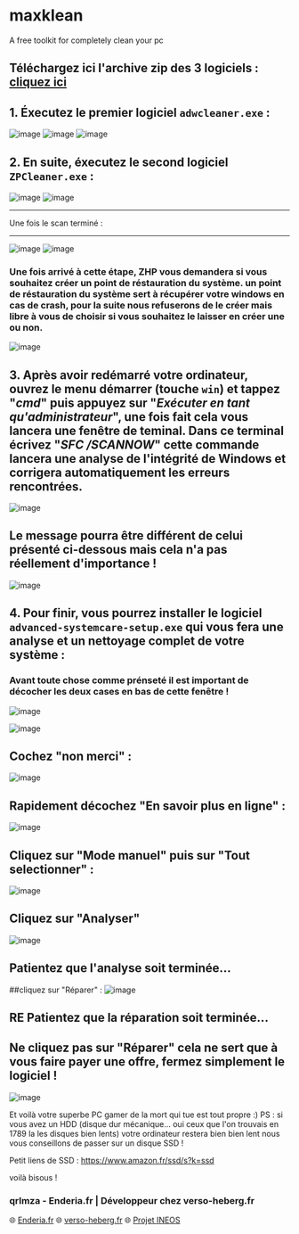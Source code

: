 # maxklean
A free toolkit for completely clean your pc

## Téléchargez ici l'archive zip des 3 logiciels : [cliquez ici](https://mega.nz/file/g3tCHYjS#DxXQkfNbyJCiICuDN5LptzenrsDbKqWKWest1Fr62w4)

## 1. Éxecutez le premier logiciel `adwcleaner.exe` : 
![image](https://github.com/qrlmza/maxklean/assets/88981713/e030a43f-88b2-436c-b05c-7d788fbab038)
![image](https://github.com/qrlmza/maxklean/assets/88981713/9a7d9bf2-11f4-436f-994c-8ad6e41ee6c2)
![image](https://github.com/qrlmza/maxklean/assets/88981713/14cbc250-bacd-49c3-83f3-aa324e25fe17)

## 2. En suite, éxecutez le second logiciel `ZPCleaner.exe` :

![image](https://github.com/qrlmza/maxklean/assets/88981713/da1b2d46-8bbf-4a93-92f3-330acb93aef4)
![image](https://github.com/qrlmza/maxklean/assets/88981713/b37f8b20-cf8a-4b70-8b5a-ada73cab627d)
** **
Une fois le scan terminé :
** **
![image](https://github.com/qrlmza/maxklean/assets/88981713/c2fe26f8-e8fc-4c95-ba6c-d9f677619bd3)
![image](https://github.com/qrlmza/maxklean/assets/88981713/e73d0b09-7902-4706-bbf3-e98c9317a37c)
### Une fois arrivé à cette étape, ZHP vous demandera si vous souhaitez créer un point de réstauration du système. un point de réstauration du système sert à récupérer votre windows en cas de crash, pour la suite nous refuserons de le créer mais libre à vous de choisir si vous souhaitez le laisser en créer une ou non.
![image](https://github.com/qrlmza/maxklean/assets/88981713/8c814208-31aa-4908-af79-bb3f47e76866)

## 3. Après avoir redémarré votre ordinateur, ouvrez le menu démarrer (touche `win`) et tappez "*cmd*" puis appuyez sur "*Exécuter en tant qu'administrateur*", une fois fait cela vous lancera une fenêtre de teminal. Dans ce terminal écrivez "*SFC /SCANNOW*" cette commande lancera une analyse de l'intégrité de Windows et corrigera automatiquement les erreurs rencontrées.
![image](https://github.com/qrlmza/maxklean/assets/88981713/faee3298-fabc-4723-8588-c90da6de00f8)

## Le message pourra être différent de celui présenté ci-dessous mais cela n'a pas réellement d'importance !
![image](https://github.com/qrlmza/maxklean/assets/88981713/98633a65-9675-46e5-8f90-0d6d16a0a9bd)

## 4. Pour finir, vous pourrez installer le logiciel `advanced-systemcare-setup.exe` qui vous fera une analyse et un nettoyage complet de votre système :
### Avant toute chose comme prénseté il est important de décocher les deux cases en bas de cette fenêtre !
![image](https://github.com/qrlmza/maxklean/assets/88981713/36fce54a-2ffd-41b1-be0a-09192869d94a)

![image](https://github.com/qrlmza/maxklean/assets/88981713/766a6a40-e756-4e1a-84b8-ef97ef3f7a10)

## Cochez "non merci" :
![image](https://github.com/qrlmza/maxklean/assets/88981713/9c7ef02e-c3b5-43e9-b3f7-cffb19a449b7)

## Rapidement décochez "En savoir plus en ligne" :
![image](https://github.com/qrlmza/maxklean/assets/88981713/afe105db-be94-4b2f-8162-3202e90443b7)

## Cliquez sur "Mode manuel" puis sur "Tout selectionner" :
![image](https://github.com/qrlmza/maxklean/assets/88981713/1cca60fd-3fb3-4b05-b38c-54546cda6336)

## Cliquez sur "Analyser"
![image](https://github.com/qrlmza/maxklean/assets/88981713/1d5e30a7-07c9-4cce-a35e-be464984be7f)

## Patientez que l'analyse soit terminée...

##cliquez sur "Réparer" : 
![image](https://github.com/qrlmza/maxklean/assets/88981713/148fa725-bea9-4d8d-b5a5-c51aee1f113c)

## **RE** Patientez que la réparation soit terminée...
## Ne cliquez pas sur "Réparer" cela ne sert que à vous faire payer une offre, fermez simplement le logiciel !
![image](https://github.com/qrlmza/maxklean/assets/88981713/d103a0e8-54a9-4977-a69c-ed3c1079ba1e)

Et voilà votre superbe PC gamer de la mort qui tue est tout propre :)
PS : si vous avez un HDD (disque dur mécanique... oui ceux que l'on trouvais en 1789 la les disques bien lents) votre ordinateur restera bien bien lent nous vous conseillons de passer sur un disque SSD !

Petit liens de SSD : https://www.amazon.fr/ssd/s?k=ssd

voilà bisous !

### qrlmza - Enderia.fr | Développeur chez verso-heberg.fr
🌐 [Enderia.fr](https://www.enderia.fr)
🌐 [verso-heberg.fr](https://verso-heberg.fr)
🌐 [Projet INEOS](https://ineos.enderia.fr)
